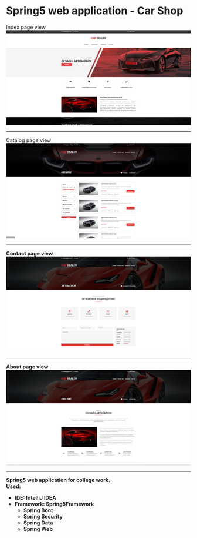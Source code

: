 # Spring5 web application - Car Shop

Index page view<br>
<img src="carshop-web/src/main/resources/git/index-image.png">
<hr>

Catalog page view<b>
<img src="carshop-web/src/main/resources/git/catalog-image.png">
<hr>

Contact page view<b>
<img src="carshop-web/src/main/resources/git/contact-image.png">
<hr>

About page view<b>
<img src="carshop-web/src/main/resources/git/about-image.png">
<hr>

Spring5 web application for college work.<br>
Used:
<ul>
<li>IDE: IntelliJ IDEA</li>
<li>Framework: Spring5Framework
<ul>
<li>Spring Boot</li>
<li>Spring Security</li>
<li>Spring Data</li>
<li>Spring Web</li>
</ul>
</li>
</ul>
